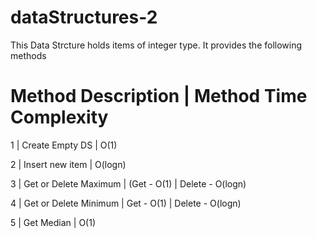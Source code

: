 # dataStructures-2
This Data Strcture holds items of integer type.
It provides the following methods

 Method Description       | Method Time Complexity
=============================================================
1 | Create Empty DS          | O(1)

2 | Insert new item          | O(logn)

3 | Get or Delete Maximum | (Get - O(1) | Delete - O(logn)

4 | Get or Delete Minimum    | Get - O(1) | Delete - O(logn)

5 | Get Median               | O(1)
